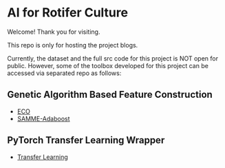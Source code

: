 # AI for Rotifer Culture

Welcome! Thank you for visiting.

This repo is only for hosting the project blogs. 

Currently, the dataset and the full src code for this project is NOT open for public. However, some of the toolbox developed for this project can be accessed via separated repo as follows:

## Genetic Algorithm Based Feature Construction

- [ECO](https://github.com/gengjia0214/Python-Genetic-Algorithm-ECO-Feature-Selection)
- [SAMME-Adaboost](https://github.com/gengjia0214/Python-Multiclass-AdaBoost-SAMME)

## PyTorch Transfer Learning Wrapper

- [Transfer Learning](https://github.com/gengjia0214/PyTroch-Transfer-Learning-Wrapper)
